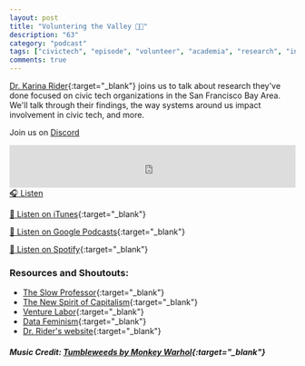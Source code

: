 ```yaml
---
layout: post
title: "Voluntering the Valley 👩‍💻"
description: "63"
category: "podcast"
tags: ["civictech", "episode", "volunteer", "academia", "research", "introspection"]
comments: true
---
```


[Dr. Karina Rider](https://twitter.com/kaareeenah){:target="_blank"} joins us to talk about research they've done focused on civic tech organizations in the San Francisco Bay Area. We'll talk through their findings, the way systems around us impact involvement in civic tech, and more. 

Join us on [Discord](https://discord.gg/hECzBJh)

<iframe width="100%" height="75" scrolling="no" frameborder="no" allow="autoplay" src="https://w.soundcloud.com/player/?url=https%3A//api.soundcloud.com/tracks/1117322278%3Fsecret_token%3Ds-BhYI8FU3cmJ&color=%23ff5500&auto_play=false&hide_related=false&show_comments=true&show_user=true&show_reposts=false&show_teaser=true&visual=true"></iframe>
<a href="https://soundcloud.com/user-227289754/63-volunteering-the-valley/" target="_blank">🎧 Listen</a>

[📱 Listen on iTunes](https://itunes.apple.com/us/podcast/civic-tech-chat/id1350640468?mt=2){:target="_blank"}

[📱 Listen on Google Podcasts](https://podcasts.google.com/feed/aHR0cDovL2ZlZWRzLnNvdW5kY2xvdWQuY29tL3VzZXJzL3NvdW5kY2xvdWQ6dXNlcnM6Mzg4NTYyNjc2L3NvdW5kcy5yc3M?sa=X&ved=2ahUKEwjTu5ay5bHwAhUbUc0KHXJEA1UQ9sEGegQIARAC){:target="_blank"}

[📱 Listen on Spotify](https://open.spotify.com/show/1kbwPAi4thGOU43xFkehgT){:target="_blank"}

### Resources and Shoutouts:
- [The Slow Professor](https://www.goodreads.com/book/show/26367751-slow-professor){:target="_blank"}
- [The New Spirit of Capitalism](https://www.goodreads.com/book/show/1166150.The_New_Spirit_of_Capitalism?ac=1&from_search=true&qid=0NLmUVekqw&rank=1){:target="_blank"}
- [Venture Labor](https://www.goodreads.com/book/show/13697468-venture-labor?ac=1&from_search=true&qid=KIjv0voZqg&rank=1){:target="_blank"}
- [Data Feminism](https://www.goodreads.com/book/show/51777543-data-feminism?ac=1&from_search=true&qid=pIjupL7Mw2&rank=1){:target="_blank"}
- [Dr. Rider's website](https://karinarider.wordpress.com/){:target="_blank"}

##### Music Credit: [Tumbleweeds by Monkey Warhol](http://freemusicarchive.org/music/Monkey_Warhol/Lonely_Hearts_Challenge/Monkey_Warhol_-_Tumbleweeds){:target="_blank"}
